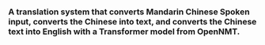 ### A translation system that converts Mandarin Chinese Spoken input, converts the Chinese into text, and converts the Chinese text into English with a Transformer model from OpenNMT.   

